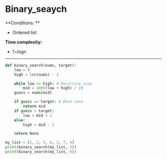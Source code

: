 
# Binary_seaych

**Conditions: **
+ Ordered list

**Time complexity:**
+ 1~logn

---

```python
def binary_search(nums, target):
    low = 0
    high = len(nums) - 1

    while low <= high: # Recursive case
        mid = int((low + high) / 2)
	guess = nums[mid]

	if guess == target: # Base case
	    return mid
	if guess > target:
	    low = mid + 1
	else:
	    high = mid - 1

    return None

my_list = [1, 2, 5, 6, 3, 7, 4]
print(binary_search(my_list, 5))
print(binary_search(my_list, 0))

```
